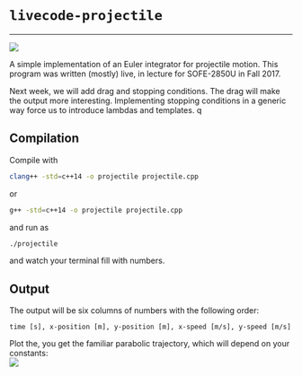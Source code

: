 # `livecode-projectile`
---
![](https://travis-ci.org/timtro/livecode-projectile.svg?branch=master)

A simple implementation of an Euler integrator for projectile motion. This program was written (mostly) live, in lecture for SOFE-2850U in Fall 2017.

Next week, we will add drag and stopping conditions. The drag will make the output more interesting. Implementing stopping conditions in a generic way force us to introduce lambdas and templates.
q
## Compilation

Compile with
```bash
clang++ -std=c++14 -o projectile projectile.cpp
```
or
```bash
g++ -std=c++14 -o projectile projectile.cpp
```
and run as
```bash
./projectile
```
and watch your terminal fill with numbers.

## Output

The output will be six columns of numbers with the following order:
```
time [s], x-position [m], y-position [m], x-speed [m/s], y-speed [m/s]
```
Plot the, you get the familiar parabolic trajectory, which will depend on your constants:  
![](example.jpg)
